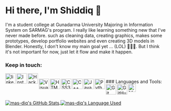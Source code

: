 # Hi there, I'm Shiddiq 👋

I'm a student college at Gunadarma University Majoring in Information System on SARMAG's program. I really like learning something new that I've never made before. such as cleaning data, creating graphics, makes some prototypes, develop portfolio websites and even creating 3D models in Blender. Honestly, I don't know my main goal yet ... (LOL) 🤣🤣🤣. But I think it's not important for now, just let it flow and make it happen.

### Keep in touch:

<a href='https://www.linkedin.com/in/muhammad-shiddiq-f-5a1868111/'><img align='left' alt="linkedin" src="https://img.icons8.com/fluent/48/000000/linkedin.png" height='32px'/></a>
<a href='https://www.instagram.com/m_shiddiq_f/'><img align='left' alt="Instagram" src="https://img.icons8.com/fluent/48/000000/instagram-new.png" height='32px'/></a>
<a href='https://www.hackerrank.com/msf31/'><img align='left' alt="Hackerrank" src="https://pbs.twimg.com/profile_images/1281089565306978306/lY9LTGve.jpg" height='32px'/></a>

<br />
### Languages and Tools:

<img align="left" alt="Visual Studio Code" width="32px" src="https://img.icons8.com/color/48/000000/visual-studio-code-2019.png" />
<img align="left" alt="HTML5" width="32px" src="https://img.icons8.com/color/48/000000/html-5.png" />
<img align="left" alt="CSS3" width="32px" src="https://img.icons8.com/color/48/000000/css3.png" />
<img align="left" alt="C++" width="32px" src="https://img.icons8.com/color/48/000000/c-plus-plus-logo.png" />
<img align="left" alt="Java" width="32px" src="https://img.icons8.com/color/48/000000/java-coffee-cup-logo.png" />
<img align="left" alt="Python" width="32px" src="https://img.icons8.com/color/48/000000/python.png" />
<img align="left" alt="Git" width="32px" src="https://img.icons8.com/color/48/000000/git.png" />
<img align="left" alt="GitHub" width="32px" src="https://img.icons8.com/color/48/000000/github--v1.png" />
<img align="left" alt="Manjaro" width="24px" src="https://upload.wikimedia.org/wikipedia/commons/thumb/3/3e/Manjaro-logo.svg/1024px-Manjaro-logo.svg.png" />

<br />
<br />
<br />

<p align=left>
   <a href="https://github.com/anuraghazra/github-readme-stats" title="Go to Source">
     <img align="center" alt="mas-diq's GitHub Stats" src="https://github-readme-stats.vercel.app/api?username=mas-diq&count_private=true&show_icons=true&theme=gotham" />
  </a>
  <a href="https://github.com/anuraghazra/github-readme-stats">
    <img align="center" alt="mas-diq's Language Used" src="https://github-readme-stats.vercel.app/api/top-langs/?username=mas-diq&theme=gotham&layout=compact&langs_count=10" />
  </a>
</p>

<!--START_SECTION:waka-->
<!--END_SECTION:waka-->
